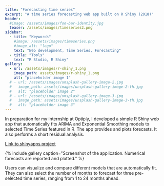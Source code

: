 ```yaml
---
title: "Forecasting time series"
excerpt: "A time series forecasting web app built on R Shiny (2018)"
header:
  #image: /assets/images/foo-bar-identity.jpg
  teaser: /assets/images/timeseries2.png
sidebar:
  - title: "Keywords"
    #image: /assets/images/timeseries.png
    #image_alt: "logo"
    text: "Web development, Time Series, Forecasting"
  - title: "Tools"
    text: "R Studio, R Shiny"
gallery:
  - url: /assets/images/r-shiny_1.png
    image_path: assets/images/r-shiny_1.png
    alt: "placeholder image 1"
  # - url: /assets/images/unsplash-gallery-image-2.jpg
  #   image_path: assets/images/unsplash-gallery-image-2-th.jpg
  #   alt: "placeholder image 2"
  # - url: /assets/images/unsplash-gallery-image-3.jpg
  #   image_path: assets/images/unsplash-gallery-image-3-th.jpg
  #   alt: "placeholder image 3"
---
```


In preparation for my internship at Optiply, I developed a simple
R Shiny web app that automatically fits ARIMA and Exponential Smoothing
models to selected Time Series featured in R. The app provides and plots forecasts.
It also performs a short residual analysis.

[Link to shinyapps project](https://ggiannarakis.shinyapps.io/project/)

{% include gallery caption="Screenshot of the application. Numerical forecasts are reported
and plotted." %}

Users can visualize and compare different models that are automatically fit. 
They can also select the number of months to forecast for three pre-selected time series, ranging from
1 to 24 months ahead.